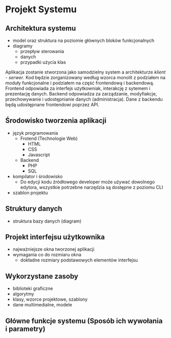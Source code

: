 # Projekt Systemu

## Architektura systemu

- model oraz struktura na poziomie głównych bloków funkcjonalnych
- diagramy
    - przepływ sterowania
    - danych
    - przypadki użycia klas

Aplikacja zostanie stworzona jako samodzielny system a architekturze *klient - serwer*. Kod będzie zorganizowany według wzorca monolit z podziałem na moduły funkcjonalne i podziałem na część frontendową i backendową. Frontend odpowiada za interfejs użytkowniak, interakcję z sytemem i prezentację danych. Backend odpowiadza za zarządzanie, modyfiakcje, przechowywanie i udostępnianie danych (administracja). Dane z backendu będą udostępnane frontendowi poprzez API.

## Środowisko tworzenia aplikacji

- język programowania
    - Frotend (Technologie Web)
        - HTML
        - CSS
        - Javascript
    - Backend
        - PHP
        - SQL
- kompilator i środowisko
    - Do edycji kodu źródłowego developer może używać dowolnego edytora, wszystkie potrzebne narzędzia są dostępne z poziomu CLI
- szablon projektu

## Struktury danych

- struktura bazy danych (diagram)

## Projekt interfejsu użytkownika

- najważniejsze okna tworzonej aplikacji
- wymagania co do rozmiaru okna
    - dokładne rozmiary podstawowych elementów interfejsu

## Wykorzystane zasoby

- biblioteki graficzne
- algorytmy
- klasy, wzorce projektowe, szablony
- dane multimedialne, modele

## Główne funkcje systemu (Sposób ich wywołania i parametry)


